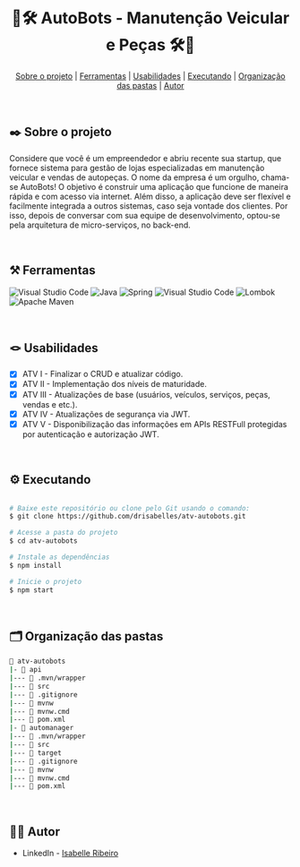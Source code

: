 <div align="center">

# 🚗🛠️ AutoBots - Manutenção Veicular e Peças 🛠️🚗

</div>

<div align="center">

[Sobre o projeto](#project) | [Ferramentas](#tools) | [Usabilidades](#usabilities) | [Executando](#running) | [Organização das pastas](#folders) | [Autor](#autor)

</br>

</div>

##  ✒️ Sobre o projeto <a name="project"></a>
Considere que você é um empreendedor e abriu recente sua startup, que fornece sistema para gestão de lojas especializadas em manutenção veicular e vendas de autopeças. O nome da empresa é um orgulho, chama-se AutoBots! O objetivo é construir uma aplicação que funcione de maneira rápida e com acesso via internet. Além disso, a aplicação deve ser flexível e facilmente integrada a outros sistemas, caso seja vontade dos clientes. Por isso, depois de conversar com sua equipe de desenvolvimento, optou-se pela arquitetura de micro-serviços, no back-end.

</br>

## ⚒️ Ferramentas <a name="tools"></a>

![Visual Studio Code](https://img.shields.io/badge/Visual%20Studio%20Code-e4d2e4.svg?style=for-the-badge&logo=visual-studio-code&logoColor=black)
![Java](https://img.shields.io/badge/java-e4d2e4.svg?style=for-the-badge&logo=java&logoColor=black)
![Spring](https://img.shields.io/badge/spring-e4d2e4.svg?style=for-the-badge&logo=spring&logoColor=black) 
![Visual Studio Code](https://img.shields.io/badge/Visual%20Studio%20Code-e4d2e4.svg?style=for-the-badge&logo=visual-studio-code&logoColor=black) 
![Lombok](https://img.shields.io/badge/lombok-e4d2e4.svg?style=for-the-badge&logo=lombok&logoColor=black)
![Apache Maven](https://img.shields.io/badge/Apache%20Maven-e4d2e4?style=for-the-badge&logo=Apache%20Maven&logoColor=black)

</br>

## 🪢 Usabilidades <a name="usabilities"></a>
- [X] ATV I - Finalizar o CRUD e atualizar código.
- [X] ATV II - Implementação dos níveis de maturidade.
- [X] ATV III - Atualizações de base (usuários, veículos, serviços, peças, vendas e etc.).
- [X] ATV IV - Atualizações de segurança via JWT.
- [X] ATV V -  Disponibilização das informações em APIs RESTFull protegidas por autenticação e autorização JWT.

</br>

## ⚙️ Executando <a name="running"></a>

```bash

# Baixe este repositório ou clone pelo Git usando o comando:
$ git clone https://github.com/drisabelles/atv-autobots.git

# Acesse a pasta do projeto
$ cd atv-autobots

# Instale as dependências
$ npm install

# Inicie o projeto
$ npm start

```
</br>

## 🗂️ Organização das pastas <a name="folders"></a>

```bash
📂 atv-autobots
|- 📁 api
|--- 📁 .mvn/wrapper
|--- 📁 src
|--- 📄 .gitignore
|--- 📄 mvnw
|--- 📄 mvnw.cmd
|--- 📄 pom.xml
|- 📁 automanager
|--- 📁 .mvn/wrapper
|--- 📁 src
|--- 📁 target
|--- 📄 .gitignore
|--- 📄 mvnw
|--- 📄 mvnw.cmd
|--- 📄 pom.xml
```

</br>

## 👩‍💻 Autor <a name="autor"></a>

- LinkedIn - [Isabelle Ribeiro](https://www.linkedin.com/in/drisabelles/)
